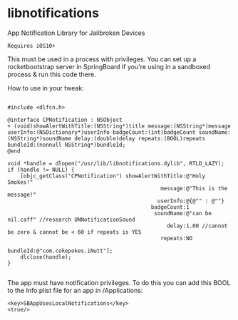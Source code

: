 # libnotifications
App Notification Library for Jailbroken Devices

`Requires iOS10+`

This must be used in a process with privileges. You can set up a rocketbootstrap server in SpringBoard if you're using in a sandboxed process & run this code there. 

How to use in your tweak:

```objc

#include <dlfcn.h>

@interface CPNotification : NSObject
+ (void)showAlertWithTitle:(NSString*)title message:(NSString*)message userInfo:(NSDictionary*)userInfo badgeCount:(int)badgeCount soundName:(NSString*)soundName delay:(double)delay repeats:(BOOL)repeats bundleId:(nonnull NSString*)bundleId;
@end

void *handle = dlopen("/usr/lib/libnotifications.dylib", RTLD_LAZY);
if (handle != NULL) {                                            
    [objc_getClass("CPNotification") showAlertWithTitle:@"Holy Smokes!"
                                                message:@"This is the message!"
                                               userInfo:@{@"" : @""}
                                             badgeCount:1
                                              soundName:@"can be nil.caff" //research UNNotificationSound
                                                  delay:1.00 //cannot be zero & cannot be < 60 if repeats is YES
                                                repeats:NO
                                               bundleId:@"com.cokepokes.iNutt"];                                     
	dlclose(handle);
}
	
```

The app must have notification privileges. To do this you can add this BOOL to the Info.plist file for an app in /Applications: 
```
<key>SBAppUsesLocalNotifications</key>
<true/>
```

